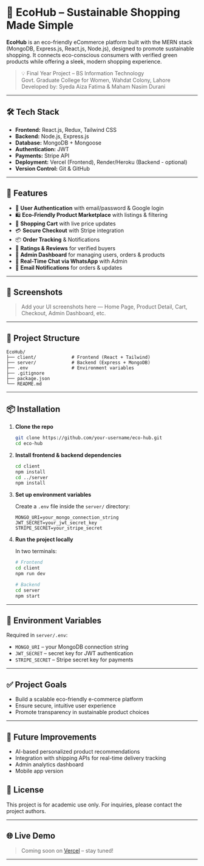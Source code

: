 # 🌱 EcoHub – Sustainable Shopping Made Simple

**EcoHub** is an eco-friendly eCommerce platform built with the MERN stack (MongoDB, Express.js, React.js, Node.js), designed to promote sustainable shopping. It connects eco-conscious consumers with verified green products while offering a sleek, modern shopping experience.

> 💡 Final Year Project – BS Information Technology  
> Govt. Graduate College for Women, Wahdat Colony, Lahore  
> Developed by: Syeda Aiza Fatima & Maham Nasim Durani

---

## 🛠️ Tech Stack

- **Frontend:** React.js, Redux, Tailwind CSS
- **Backend:** Node.js, Express.js
- **Database:** MongoDB + Mongoose
- **Authentication:** JWT
- **Payments:** Stripe API
- **Deployment:** Vercel (Frontend), Render/Heroku (Backend - optional)
- **Version Control:** Git & GitHub

---

## 🚀 Features

- 🔐 **User Authentication** with email/password & Google login
- 🛍️ **Eco-Friendly Product Marketplace** with listings & filtering
- 🛒 **Shopping Cart** with live price updates
- 💳 **Secure Checkout** with Stripe integration
- 📦 **Order Tracking** & Notifications
- 🧾 **Ratings & Reviews** for verified buyers
- 🧠 **Admin Dashboard** for managing users, orders & products
- 💬 **Real-Time Chat via WhatsApp** with Admin
- 🔔 **Email Notifications** for orders & updates

---

## 📸 Screenshots

> Add your UI screenshots here — Home Page, Product Detail, Cart, Checkout, Admin Dashboard, etc.

---

## 📁 Project Structure

```
EcoHub/
├── client/             # Frontend (React + Tailwind)
├── server/             # Backend (Express + MongoDB)
├── .env                # Environment variables
├── .gitignore
├── package.json
└── README.md
```

---

## 📦 Installation

1. **Clone the repo**
   ```bash
   git clone https://github.com/your-username/eco-hub.git
   cd eco-hub
   ```

2. **Install frontend & backend dependencies**
   ```bash
   cd client
   npm install
   cd ../server
   npm install
   ```

3. **Set up environment variables**

   Create a `.env` file inside the `server/` directory:

   ```
   MONGO_URI=your_mongo_connection_string
   JWT_SECRET=your_jwt_secret_key
   STRIPE_SECRET=your_stripe_secret
   ```

4. **Run the project locally**

   In two terminals:

   ```bash
   # Frontend
   cd client
   npm run dev

   # Backend
   cd server
   npm start
   ```

---

## 🔐 Environment Variables

Required in `server/.env`:

- `MONGO_URI` – your MongoDB connection string
- `JWT_SECRET` – secret key for JWT authentication
- `STRIPE_SECRET` – Stripe secret key for payments

---

## ✅ Project Goals

- Build a scalable eco-friendly e-commerce platform
- Ensure secure, intuitive user experience
- Promote transparency in sustainable product choices

---

## 🧪 Future Improvements

- AI-based personalized product recommendations
- Integration with shipping APIs for real-time delivery tracking
- Admin analytics dashboard
- Mobile app version


## 📄 License

This project is for academic use only. For inquiries, please contact the project authors.

---

## 🌐 Live Demo

> Coming soon on [Vercel](https://vercel.com) – stay tuned!

---

